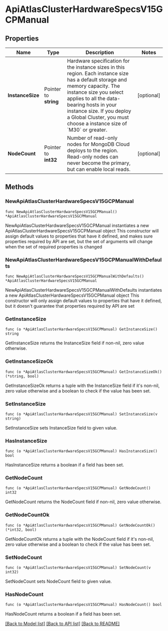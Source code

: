 # ApiAtlasClusterHardwareSpecsV15GCPManual

## Properties

Name | Type | Description | Notes
------------ | ------------- | ------------- | -------------
**InstanceSize** | Pointer to **string** | Hardware specification for the instance sizes in this region. Each instance size has a default storage and memory capacity. The instance size you select applies to all the data-bearing hosts in your instance size. If you deploy a Global Cluster, you must choose a instance size of &#x60;M30&#x60; or greater. | [optional] 
**NodeCount** | Pointer to **int32** | Number of read-only nodes for MongoDB Cloud deploys to the region. Read-only nodes can never become the primary, but can enable local reads. | [optional] 

## Methods

### NewApiAtlasClusterHardwareSpecsV15GCPManual

`func NewApiAtlasClusterHardwareSpecsV15GCPManual() *ApiAtlasClusterHardwareSpecsV15GCPManual`

NewApiAtlasClusterHardwareSpecsV15GCPManual instantiates a new ApiAtlasClusterHardwareSpecsV15GCPManual object
This constructor will assign default values to properties that have it defined,
and makes sure properties required by API are set, but the set of arguments
will change when the set of required properties is changed

### NewApiAtlasClusterHardwareSpecsV15GCPManualWithDefaults

`func NewApiAtlasClusterHardwareSpecsV15GCPManualWithDefaults() *ApiAtlasClusterHardwareSpecsV15GCPManual`

NewApiAtlasClusterHardwareSpecsV15GCPManualWithDefaults instantiates a new ApiAtlasClusterHardwareSpecsV15GCPManual object
This constructor will only assign default values to properties that have it defined,
but it doesn't guarantee that properties required by API are set

### GetInstanceSize

`func (o *ApiAtlasClusterHardwareSpecsV15GCPManual) GetInstanceSize() string`

GetInstanceSize returns the InstanceSize field if non-nil, zero value otherwise.

### GetInstanceSizeOk

`func (o *ApiAtlasClusterHardwareSpecsV15GCPManual) GetInstanceSizeOk() (*string, bool)`

GetInstanceSizeOk returns a tuple with the InstanceSize field if it's non-nil, zero value otherwise
and a boolean to check if the value has been set.

### SetInstanceSize

`func (o *ApiAtlasClusterHardwareSpecsV15GCPManual) SetInstanceSize(v string)`

SetInstanceSize sets InstanceSize field to given value.

### HasInstanceSize

`func (o *ApiAtlasClusterHardwareSpecsV15GCPManual) HasInstanceSize() bool`

HasInstanceSize returns a boolean if a field has been set.

### GetNodeCount

`func (o *ApiAtlasClusterHardwareSpecsV15GCPManual) GetNodeCount() int32`

GetNodeCount returns the NodeCount field if non-nil, zero value otherwise.

### GetNodeCountOk

`func (o *ApiAtlasClusterHardwareSpecsV15GCPManual) GetNodeCountOk() (*int32, bool)`

GetNodeCountOk returns a tuple with the NodeCount field if it's non-nil, zero value otherwise
and a boolean to check if the value has been set.

### SetNodeCount

`func (o *ApiAtlasClusterHardwareSpecsV15GCPManual) SetNodeCount(v int32)`

SetNodeCount sets NodeCount field to given value.

### HasNodeCount

`func (o *ApiAtlasClusterHardwareSpecsV15GCPManual) HasNodeCount() bool`

HasNodeCount returns a boolean if a field has been set.


[[Back to Model list]](../README.md#documentation-for-models) [[Back to API list]](../README.md#documentation-for-api-endpoints) [[Back to README]](../README.md)


